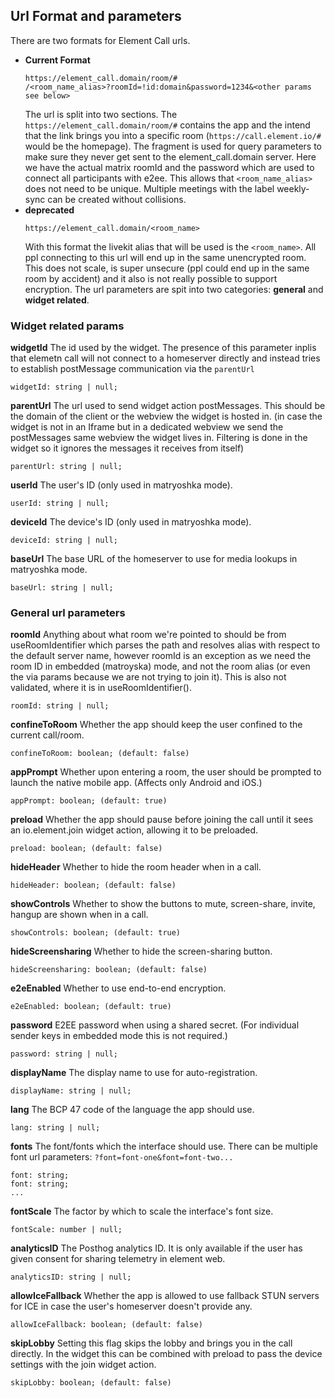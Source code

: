 ## Url Format and parameters

There are two formats for Element Call urls.

- **Current Format**
  ```
  https://element_call.domain/room/#
  /<room_name_alias>?roomId=!id:domain&password=1234&<other params see below>
  ```
  The url is split into two sections. The `https://element_call.domain/room/#` contains the app and the intend that the link brings you into a specific room (`https://call.element.io/#` would be the homepage). The fragment is used for query parameters to make sure they never get sent to the element_call.domain server. Here we have the actual matrix roomId and the password which are used to connect all participants with e2ee. This allows that `<room_name_alias>` does not need to be unique. Multiple meetings with the label weekly-sync can be created without collisions.
- **deprecated**
  ```
  https://element_call.domain/<room_name>
  ```
  With this format the livekit alias that will be used is the `<room_name>`. All ppl connecting to this url will end up in the same unencrypted room. This does not scale, is super unsecure (ppl could end up in the same room by accident) and it also is not really possible to support encryption.
  The url parameters are spit into two categories: **general** and **widget related**.

### Widget related params

**widgetId**
The id used by the widget. The presence of this parameter inplis that elemetn call will not connect to a homeserver directly and instead tries to establish postMessage communication via the `parentUrl`

```
widgetId: string | null;
```

**parentUrl**
The url used to send widget action postMessages. This should be the domain of the client
or the webview the widget is hosted in. (in case the widget is not in an Iframe but in a
dedicated webview we send the postMessages same webview the widget lives in. Filtering is
done in the widget so it ignores the messages it receives from itself)

```
parentUrl: string | null;
```

**userId**
The user's ID (only used in matryoshka mode).

```
userId: string | null;
```

**deviceId**
The device's ID (only used in matryoshka mode).

```
deviceId: string | null;
```

**baseUrl**
The base URL of the homeserver to use for media lookups in matryoshka mode.

```
baseUrl: string | null;
```

### General url parameters

**roomId**
Anything about what room we're pointed to should be from useRoomIdentifier which
parses the path and resolves alias with respect to the default server name, however
roomId is an exception as we need the room ID in embedded (matroyska) mode, and not
the room alias (or even the via params because we are not trying to join it). This
is also not validated, where it is in useRoomIdentifier().

```
roomId: string | null;
```

**confineToRoom**
Whether the app should keep the user confined to the current call/room.

```
confineToRoom: boolean; (default: false)
```

**appPrompt**
Whether upon entering a room, the user should be prompted to launch the
native mobile app. (Affects only Android and iOS.)

```
appPrompt: boolean; (default: true)
```

**preload**
Whether the app should pause before joining the call until it sees an
io.element.join widget action, allowing it to be preloaded.

```
preload: boolean; (default: false)
```

**hideHeader**
Whether to hide the room header when in a call.

```
hideHeader: boolean; (default: false)
```

**showControls**
Whether to show the buttons to mute, screen-share, invite, hangup are shown when in a call.

```
showControls: boolean; (default: true)
```

**hideScreensharing**
Whether to hide the screen-sharing button.

```
hideScreensharing: boolean; (default: false)
```

**e2eEnabled**
Whether to use end-to-end encryption.

```
e2eEnabled: boolean; (default: true)
```

**password**
E2EE password when using a shared secret. (For individual sender keys in embedded mode this is not required.)

```
password: string | null;
```

**displayName**
The display name to use for auto-registration.

```
displayName: string | null;
```

**lang**
The BCP 47 code of the language the app should use.

```
lang: string | null;
```

**fonts**
The font/fonts which the interface should use.
There can be multiple font url parameters: `?font=font-one&font=font-two...`

```
font: string;
font: string;
...
```

**fontScale**
The factor by which to scale the interface's font size.

```
fontScale: number | null;
```

**analyticsID**
The Posthog analytics ID. It is only available if the user has given consent for sharing telemetry in element web.

```
analyticsID: string | null;
```

**allowIceFallback**
Whether the app is allowed to use fallback STUN servers for ICE in case the
user's homeserver doesn't provide any.

```
allowIceFallback: boolean; (default: false)
```

**skipLobby**
Setting this flag skips the lobby and brings you in the call directly.
In the widget this can be combined with preload to pass the device settings
with the join widget action.

```
skipLobby: boolean; (default: false)
```
